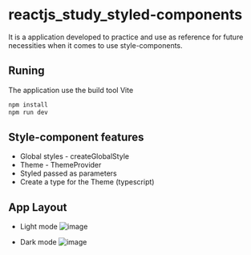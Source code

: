 # reactjs_study_styled-components

It is a application developed to practice and use as reference for future necessities when it comes to use style-components.

## Runing

The application use the build tool Vite

```bash
npm install
npm run dev
```

## Style-component features
 - Global styles - createGlobalStyle
 - Theme - ThemeProvider
 - Styled passed as parameters
 - Create a type for the Theme (typescript)

## App Layout
 - Light mode
![image](https://user-images.githubusercontent.com/14235259/193173846-81a2d0e7-0dbc-4872-a354-55cdf8eb4629.png)
 
 - Dark mode
![image](https://user-images.githubusercontent.com/14235259/193173893-084d0b57-33e6-4e29-925b-784b63691759.png)
